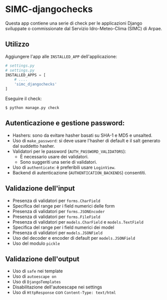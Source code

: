 # SIMC-djangochecks

Questa app contiene una serie di check per le applicazioni Django sviluppate o
commissionate dal Servizio Idro-Meteo-Clima (SIMC) di Arpae.

## Utilizzo

Aggiungere l'app alle `INSTALLED_APP` dell'applicazione:

```python
# settings.py
# settings.py
INSTALLED_APPS = [
    # ....
    'simc_djangochecks'
]
```

Eseguire il check:

```
$ python manage.py check
```

## Autenticazione e gestione password:

- Hashers: sono da evitare hasher basati su SHA-1 e MD5 e unsalted.
- Uso di `make_password`: si deve usare l'hasher di default
  e il salt generato dal suddetto hasher.
- Validatori per le password (`AUTH_PASSWORD_VALIDATORS`):
  - È necessario usare dei validatori.
  - Sono suggeriti una serie di validatori.
- Uso di `authenticate`: è preferibili usare `LoginView`.
- Backend di autenticazione (`AUTHENTICATION_BACKENDS`) consentiti.

## Validazione dell'input

- Presenza di validatori per `forms.CharField`
- Specifica del range per i field numerici delle form
- Presenza di validatori per `forms.JSONEncoder`
- Presenza di validatori per `forms.FileField`
- Presenza di validatori per `models.CharField` e `models.TextField`
- Specifica del range per i field numerici dei model
- Presenza di validatori per `models.JSONField`
- Uso del decoder e encoder di default per `models.JSONField`
- Uso del modulo `pickle`

## Validazione dell'output

- Uso di `safe` nei template
- Uso di `autoescape on`
- Uso di `DjangoTemplates`
- Disabilitazione dell'autoescape nei settings
- Uso di `HttpResponse` con `Content-Type: text/html`
